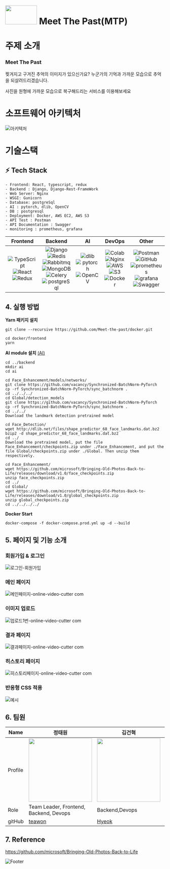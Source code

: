 # <img style="width: 100px; height: 60px" src="https://user-images.githubusercontent.com/78795820/192134549-a2a587e1-738a-4d93-a6a8-97e2a62ec8f7.png"/> Meet The Past(MTP)


# 주제 소개
### **Meet The Past** 

찢겨지고 구겨진 추억의 이미지가 있으신가요?
누군가의 기억과 가까운 모습으로
추억을 되살려드리겠습니다.

사진을 원형에 가까운 모습으로 복구해드리는 서비스를 이용해보세요


# 소프트웨어 아키텍처
![아키텍처](https://user-images.githubusercontent.com/78795820/192134673-b2f32442-146a-4fb9-ad14-8c69c875b332.png)



# 기술스택 
## **:zap: Tech Stack**
```
- Frontend: React, typescript, redux
- Backend : Django, Django-Rest-FrameWork
- Web Server: Nginx
- WSGI: Gunicorn
- Database: postgreSql
- AI : pytorch, dlib, OpenCV
- DB : postgresql
- Deployment: Docker, AWS EC2, AWS S3
- API Test : Postman
- API Documentation : Swagger
- monitoring : prometheus, grafana
```
|Frontend|Backend|AI|DevOps|Other|
|:------:|:------:|:---:|:----:|:---:
|![TypeScript](https://img.shields.io/badge/typescript-3178C6?style=for-the-badge&logo=typescript&logoColor=black)<br>![React](https://img.shields.io/badge/react-%2320232a.svg?style=for-the-badge&logo=react&logoColor=%2361DAFB)<br>![Redux](https://img.shields.io/badge/Redux-764ABC?style=for-the-badge&logo=Redux&logoColor=black)|![Django](https://img.shields.io/badge/Django-092E20?style=for-the-badge&logo=Django&logoColor=white)<br>![Redis](https://img.shields.io/badge/Redis-DC382D?style=for-the-badge&logo=Redis&logoColor=black)<br>![Rabbitmq](https://img.shields.io/badge/RabbitMQ-FF6600?style=for-the-badge&logo=RabbitMQ&logoColor=black)<br>![MongoDB](https://img.shields.io/badge/MongoDB-%234ea94b.svg?style=for-the-badge&logo=mongodb&logoColor=white)<br>![Celery](https://img.shields.io/badge/Celery-37814A?style=for-the-badge&logo=Celery&logoColor=black)<br>![postgreSql](https://img.shields.io/badge/PostgreSQL-white?logo=PostgreSQL)<br>|![dlib](https://img.shields.io/badge/dlib-darkgreen.svg?style=for-the-badge&logo=dlib&logoColor=white)</br>![pytorch](https://img.shields.io/badge/PyTorch-EE4C2C?style=for-the-badge&logo=PyTorch&logoColor=black)<br>![OpenCV](https://img.shields.io/badge/opencv-%23white.svg?style=for-the-badge&logo=opencv&logoColor=white)|![Colab](https://img.shields.io/badge/colab-%F9AB00.svg?style=for-the-badge&logo=googlecolab&logoColor=white)</br>![Nginx](https://img.shields.io/badge/nginx-%23009639.svg?style=for-the-badge&logo=nginx&logoColor=white)<br>![AWS](https://img.shields.io/badge/AWS-%23FF9900.svg?style=for-the-badge&logo=amazon-aws&logoColor=white)<br>![S3](https://img.shields.io/badge/AmazonS3-569A31?style=for-the-badge&logo=amazon%20s3&logoColor=black)<br>![Docker](https://img.shields.io/badge/docker-%230db7ed.svg?style=for-the-badge&logo=docker&logoColor=white)|![Postman](https://img.shields.io/badge/Postman-FF6C37?style=for-the-badge&logo=Postman&logoColor=white)<br>![GitHub](https://img.shields.io/badge/github-%23121011.svg?style=for-the-badge&logo=github&logoColor=white)<br>![prometheus](https://img.shields.io/badge/Prometheus-E6522C?style=for-the-badge&logo=Prometheus&logoColor=black)<br>![grafana](https://img.shields.io/badge/Grafana-F46800?style=for-the-badge&logo=Grafana&logoColor=black)<br>![Swagger](https://img.shields.io/badge/Swagger-85EA2D?style=for-the-badge&logo=Swagger&logoColor=black)

## 4. 실행 방법

**Yarn 패키지 설치**  
```
git clone --recursive https://github.com/Meet-the-past/docker.git

cd docker/frontend
yarn
```

**AI module 설치** [(AI)](https://github.com/microsoft/Bringing-Old-Photos-Back-to-Life)
```
cd ../backend
mkdir ai
cd ai

cd Face_Enhancement/models/networks/
git clone https://github.com/vacancy/Synchronized-BatchNorm-PyTorch
cp -rf Synchronized-BatchNorm-PyTorch/sync_batchnorm .
cd ../../../
cd Global/detection_models
git clone https://github.com/vacancy/Synchronized-BatchNorm-PyTorch
cp -rf Synchronized-BatchNorm-PyTorch/sync_batchnorm .
cd ../../
Download the landmark detection pretrained model

cd Face_Detection/
wget http://dlib.net/files/shape_predictor_68_face_landmarks.dat.bz2
bzip2 -d shape_predictor_68_face_landmarks.dat.bz2
cd ../
Download the pretrained model, put the file Face_Enhancement/checkpoints.zip under ./Face_Enhancement, and put the file Global/checkpoints.zip under ./Global. Then unzip them respectively.

cd Face_Enhancement/
wget https://github.com/microsoft/Bringing-Old-Photos-Back-to-Life/releases/download/v1.0/face_checkpoints.zip
unzip face_checkpoints.zip
cd ../
cd Global/
wget https://github.com/microsoft/Bringing-Old-Photos-Back-to-Life/releases/download/v1.0/global_checkpoints.zip
unzip global_checkpoints.zip
cd ../../../../
```

**Docker Start**  
```
docker-compose -f docker-compose.prod.yml up -d --build
```


## 5. 페이지 및 기능 소개

### 회원가입 & 로그인
![로그인-회원가입](https://user-images.githubusercontent.com/78795820/192958170-cada15cf-b22a-41d3-afb9-664bab0d3398.gif)


### 메인 페이지
![메인페이지-_online-video-cutter com_](https://user-images.githubusercontent.com/78795820/192958332-4624a12b-c750-4146-9c23-42712ed0c6eb.gif)

### 이미지 업로드
![업로드1번-_online-video-cutter com_](https://user-images.githubusercontent.com/78795820/192958435-d840b15e-6d79-48d6-91d8-19e727dcdc2e.gif)

### 결과 페이지
![결과페이지-_online-video-cutter com_](https://user-images.githubusercontent.com/78795820/192958453-d8d07ce0-3d08-4679-82a2-bac7b731471c.gif)

### 히스토리 페이지
![히스토리페이지-_online-video-cutter com_](https://user-images.githubusercontent.com/78795820/192958460-708154e2-529f-406c-bc5b-7a3fcf6a2e05.gif)

### 반응형 CSS 적용
![예시](https://user-images.githubusercontent.com/78795820/189389486-3532cb0c-14fe-478c-b21e-c895eabde211.gif)

## 6. 팀원
| Name    | 정태원 | 김건혁 | 이채현 | 박성빈 | 박수연 | 장아령 |
| ------- | ---- | ---- | ---- | ---- | ---- | ---- |
| Profile | <img width="200px" src="https://avatars.githubusercontent.com/u/78795820?v=4" />                               | <img width="200px" src="https://avatars.githubusercontent.com/u/87744606?v=4" />                               | <img width="200px" src="https://avatars.githubusercontent.com/u/68368104?v=4" />                               | <img width="200px" src="https://avatars.githubusercontent.com/u/103374034?v=4" />                               | <img width="200px" src="https://avatars.githubusercontent.com/u/93627156?v=4" />                               | <img width="200px" src="https://avatars.githubusercontent.com/u/65939213?v=4" />                               |
|Role| Team Leader, Frontend, Backend, Devops| Backend,Devops | Frontend | Backend,Devops | Backend,Devops | Backend, Devops |
| gitHub  | [teawon](https://github.com/teawon)                                     | [Hyeok](https://github.com/hyeokinen)                                   | [@chloe](https://github.com/chloe1129)                                       | [@SeongbinPark](https://github.com/SeongbinPark)                                 | [@PARK-Su-yeon](https://github.com/PARK-Su-yeon)                                 | [@aristo0922](https://github.com/aristo0922)                                 |


## 7. Reference
https://github.com/microsoft/Bringing-Old-Photos-Back-to-Life

![Footer](https://capsule-render.vercel.app/api?type=waving&color=auto&height=200&section=footer)



